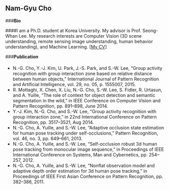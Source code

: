 ## Nam-Gyu Cho

###<b>Bio</b>

####I am a Ph.D. student at Korea University. My advisor is  Prof. Seong-Whan Lee. My research interests are Computer Vision (3D scene understanding, remote sensing image understanding, human behavior understanding), and Machine Learning. 
[<a href="https://github.com/NamgyuCho/NamgyuCho/blob/master/ngcho_CV.pdf">My CV</a>]


###<b>Publication</b>

####
<ul>
  <li>N.-G. Cho, Y.-J. Kim, U. Park, J.-S. Park, and S.-W. Lee, “Group activity recognition with group interaction zone based on relative distance between human objects,” International Journal of Pattern Recognition and Artificial Intelligence, vol. 29, no. 05, p. 1555007, 2015.</li>
  <li>R. Mottaghi, X. Chen, X. Liu, N.-G. Cho, S.-W. Lee, S. Fidler, R. Urtasun, and A. Yuille, “The role of context for object detection and semantic segmentation in the wild,” in IEEE Conference on Computer Vision and Pattern Recognition, pp. 891–898, June 2014.</li>
  <li>Y.-J. Kim, N.-G. Cho, and S.-W. Lee, “Group activity recognition with group interaction zone,” in 22nd International Conference on Pattern Recognition, pp. 3517–3521, Aug 2014.</li>
  <li>N.-G. Cho, A. Yuille, and S.-W. Lee, “Adaptive occlusion state estimation for human pose tracking under self-occlusions,” Pattern Recognition, vol. 46, no. 3, pp. 649–661, 2013.</li>
  <li>N.-G. Cho, A. Yuille, and S.-W. Lee, “Self-occlusion robust 3d human pose tracking from monocular image sequence,” in Proceedings of IEEE International Conference on Systems, Man and Cybernetics, pp. 254–257, 2012.</li>
  <li>N.-G. Cho, A. Yuille, and S.-W. Lee, “Nonflat observation model and adaptive depth order estimation for 3d human pose tracking,” in Proceedings of IEEE First Asian Conference on Pattern Recognition, pp. 382–386, 2011.</li>
</ul>  
